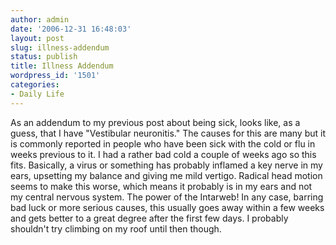 ```yaml
---
author: admin
date: '2006-12-31 16:48:03'
layout: post
slug: illness-addendum
status: publish
title: Illness Addendum
wordpress_id: '1501'
categories:
- Daily Life
---
```


As an addendum to my previous post about being sick, looks like, as a
guess, that I have "Vestibular neuronitis." The causes for this are many
but it is commonly reported in people who have been sick with the cold
or flu in weeks previous to it. I had a rather bad cold a couple of
weeks ago so this fits. Basically, a virus or something has probably
inflamed a key nerve in my ears, upsetting my balance and giving me mild
vertigo. Radical head motion seems to make this worse, which means it
probably is in my ears and not my central nervous system. The power of
the Intarweb! In any case, barring bad luck or more serious causes, this
usually goes away within a few weeks and gets better to a great degree
after the first few days. I probably shouldn't try climbing on my roof
until then though.
